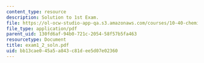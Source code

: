 ```yaml
---
content_type: resource
description: Solution to 1st Exam.
file: https://ol-ocw-studio-app-qa.s3.amazonaws.com/courses/10-40-chemical-engineering-thermodynamics-fall-2003/bb13cae045a5a843c81dee5d07e02360_exam1_2_soln.pdf
file_type: application/pdf
parent_uid: 130fd6af-94b0-721c-2054-58f57b5fa463
resourcetype: Document
title: exam1_2_soln.pdf
uid: bb13cae0-45a5-a843-c81d-ee5d07e02360
---
```

